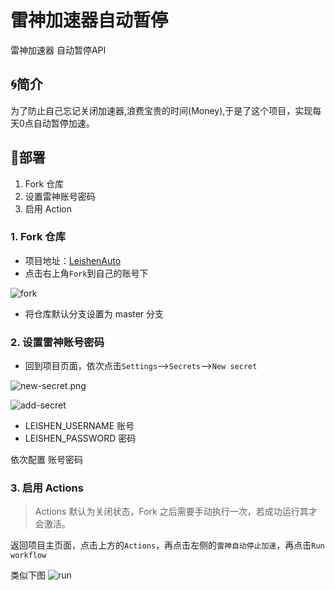 # 雷神加速器自动暂停
 雷神加速器 自动暂停API
## 🌀简介

为了防止自己忘记关闭加速器,浪费宝贵的时间(Money),于是了这个项目，实现每天0点自动暂停加速。

## 📐部署

1. Fork 仓库
3. 设置雷神账号密码
3. 启用 Action


### 1. Fork 仓库
 
- 项目地址：[LeishenAuto](https://github.com/himcs/LeishenAuto/)
- 点击右上角`Fork`到自己的账号下

![fork](https://i.loli.net/2020/10/28/qpXowZmIWeEUyrJ.png)

- 将仓库默认分支设置为 master 分支

### 2. 设置雷神账号密码

- 回到项目页面，依次点击`Settings`-->`Secrets`-->`New secret`

![new-secret.png](https://i.loli.net/2020/10/28/sxTuBFtRvzSgUaA.png)

![add-secret](https://i.loli.net/2021/04/08/ZtAw6Qmcrq2S5de.png)

- LEISHEN_USERNAME 账号
- LEISHEN_PASSWORD 密码

依次配置 账号密码

###  3. 启用 Actions

> Actions 默认为关闭状态，Fork 之后需要手动执行一次，若成功运行其才会激活。

返回项目主页面，点击上方的`Actions`，再点击左侧的`雷神自动停止加速`，再点击`Run workflow`

类似下图
![run](https://i.loli.net/2020/10/28/5ylvgdYf9BDMqAH.png)

